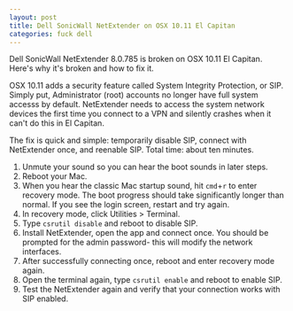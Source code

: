 ```yaml
---
layout: post
title: Dell SonicWall NetExtender on OSX 10.11 El Capitan
categories: fuck dell
---
```


Dell SonicWall NetExtender 8.0.785 is broken on OSX 10.11 El Capitan. Here's why it's broken and how to fix it.

OSX 10.11 adds a security feature called System Integrity Protection, or SIP. Simply put, Administrator (root) accounts no longer have full system accesss by default. NetExtender needs to access the system network devices the first time you connect to a VPN and silently crashes when it can't do this in El Capitan.

The fix is quick and simple: temporarily disable SIP, connect with NetExtender once, and reenable SIP. Total time: about ten minutes.

1. Unmute your sound so you can hear the boot sounds in later steps.
1. Reboot your Mac.
1. When you hear the classic Mac startup sound, hit `cmd`+`r` to enter recovery mode. The boot progress should take significantly longer than normal. If you see the login screen, restart and try again.
1. In recovery mode, click Utilities > Terminal.
1. Type `csrutil disable` and reboot to disable SIP.
1. Install NetExtender, open the app and connect once. You should be prompted for the admin password- this will modify the network interfaces.
1. After successfully connecting once, reboot and enter recovery mode again.
1. Open the terminal again, type `csrutil enable` and reboot to enable SIP.
1. Test the NetExtender again and verify that your connection works with SIP enabled.
